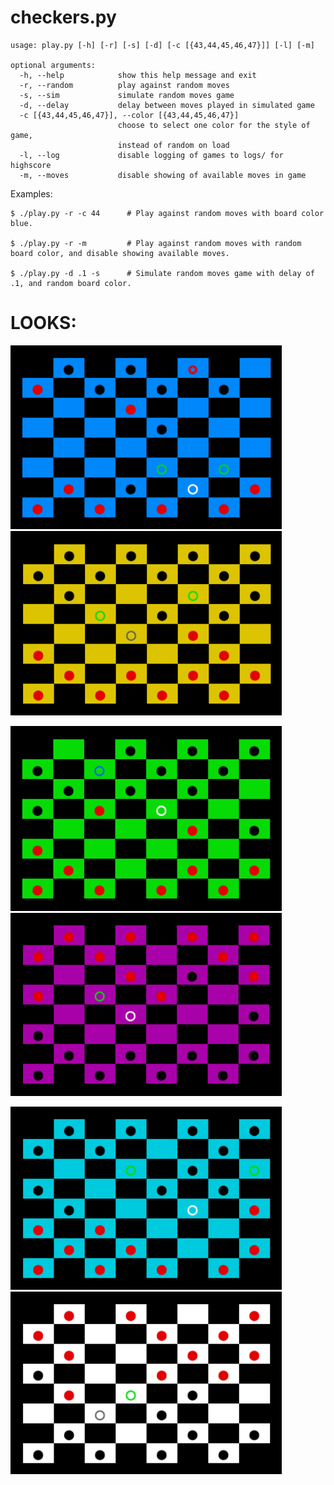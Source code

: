 # checkers.py

```
usage: play.py [-h] [-r] [-s] [-d] [-c [{43,44,45,46,47}]] [-l] [-m]

optional arguments:
  -h, --help            show this help message and exit
  -r, --random          play against random moves
  -s, --sim             simulate random moves game
  -d, --delay           delay between moves played in simulated game
  -c [{43,44,45,46,47}], --color [{43,44,45,46,47}]
                        choose to select one color for the style of game,
                        instead of random on load
  -l, --log             disable logging of games to logs/ for highscore
  -m, --moves           disable showing of available moves in game
```

Examples:

```shell
$ ./play.py -r -c 44      # Play against random moves with board color blue.

$ ./play.py -r -m         # Play against random moves with random board color, and disable showing available moves.

$ ./play.py -d .1 -s      # Simulate random moves game with delay of .1, and random board color.
```

# LOOKS:

<img src="images/blue.png" width="434"/> <img src="images/yellow.png" width="434"/>

<img src="images/green.png" width="434"/> <img src="images/purple.png" width="434"/>

<img src="images/cyan.png" width="434"/> <img src="images/lightgrey.png" width="434"/>